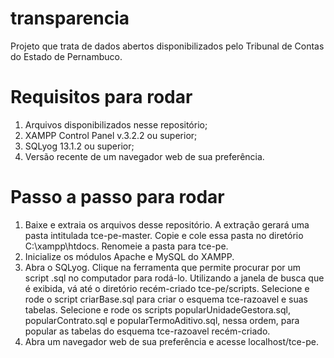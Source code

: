 # transparencia
Projeto que trata de dados abertos disponibilizados pelo Tribunal de Contas do Estado de Pernambuco.

# Requisitos para rodar
1. Arquivos disponibilizados nesse repositório;
2. XAMPP Control Panel v.3.2.2 ou superior;
3. SQLyog 13.1.2 ou superior;
4. Versão recente de um navegador web de sua preferência.

# Passo a passo para rodar
1. Baixe e extraia os arquivos desse repositório. A extração gerará uma pasta intitulada tce-pe-master. Copie e cole essa pasta no diretório C:\xampp\htdocs. Renomeie a pasta para tce-pe.
2. Inicialize os módulos Apache e MySQL do XAMPP.
3. Abra o SQLyog. Clique na ferramenta que permite procurar por um script .sql no computador para rodá-lo. Utilizando a janela de busca que é exibida, vá até o diretório recém-criado tce-pe/scripts. Selecione e rode o script criarBase.sql para criar o esquema tce-razoavel e suas tabelas. Selecione e rode os scripts popularUnidadeGestora.sql, popularContrato.sql e popularTermoAditivo.sql, nessa ordem, para popular as tabelas do esquema tce-razoavel recém-criado.
4. Abra um navegador web de sua preferência e acesse localhost/tce-pe.
